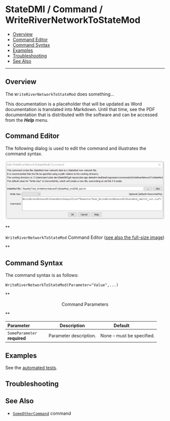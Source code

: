 # StateDMI / Command / WriteRiverNetworkToStateMod #

* [Overview](#overview)
* [Command Editor](#command-editor)
* [Command Syntax](#command-syntax)
* [Examples](#examples)
* [Troubleshooting](#troubleshooting)
* [See Also](#see-also)

-------------------------

## Overview ##

The `WriteRiverNetworkToStateMod` does something...

This documentation is a placeholder that will be updated as Word documentation is translated into Markdown.
Until that time, see the PDF documentation that is distributed with the software and can be accessed
from the ***Help*** menu.

## Command Editor ##

The following dialog is used to edit the command and illustrates the command syntax.

![WriteRiverNetworkToStateMod](WriteRiverNetworkToStateMod.png)

**<p style="text-align: center;">
`WriteRiverNetworkToStateMod` Command Editor (<a href="../WriteRiverNetworkToStateMod.png">see also the full-size image</a>)
</p>**

## Command Syntax ##

The command syntax is as follows:

```text
WriteRiverNetworkToStateMod(Parameter="Value",...)
```
**<p style="text-align: center;">
Command Parameters
</p>**

| **Parameter**&nbsp;&nbsp;&nbsp;&nbsp;&nbsp;&nbsp;&nbsp;&nbsp;&nbsp;&nbsp;&nbsp;&nbsp; | **Description** | **Default**&nbsp;&nbsp;&nbsp;&nbsp;&nbsp;&nbsp;&nbsp;&nbsp;&nbsp;&nbsp; |
| --------------|-----------------|----------------- |
|`SomeParameter`<br>**required**|Parameter description.|None – must be specified.|

## Examples ##

See the [automated tests](https://github.com/OpenWaterFoundation/cdss-app-statedmi-main/tree/master/test/regression/commands/WriteRiverNetworkToStateMod).

## Troubleshooting ##

## See Also ##

* [`SomeOtherCommand`](../SomeOtherCommand/SomeOtherCommand) command
